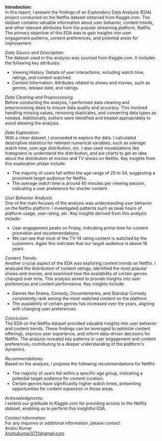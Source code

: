 
**Introduction:**<br>
In this report, I present the findings of an Exploratory Data Analysis (EDA) project conducted on the Netflix dataset obtained from Kaggle.com. The dataset contains valuable information about user behavior, content trends, and other relevant attributes from the popular streaming platform, Netflix. The primary objective of this EDA was to gain insights into user engagement patterns, content preferences, and potential areas for improvement.

*Data Source and Description:*<br>
The dataset used in this analysis was sourced from Kaggle.com. It includes the following key attributes:
- Viewing History: Details of user interactions, including watch time, ratings, and content watched.
- Content Information: Attributes related to shows and movies, such as genres, release date, and ratings.

*Data Cleaning and Preprocessing:*<br>
Before conducting the analysis, I performed data cleaning and preprocessing steps to ensure data quality and accuracy. This involved handling missing values, removing duplicates, and converting data types as needed. Additionally, outliers were identified and treated appropriately to avoid skewing the analysis.

*Data Exploration:*<br>
With a clean dataset, I proceeded to explore the data. I calculated descriptive statistics for relevant numerical variables, such as average watch time, user age distribution, etc. I also used visualizations like histograms to understand the distribution, and pie charts to get an idea about the distribution of movies and TV shows on Netflix. Key insights from this exploration phase include:
- The majority of users fall within the age range of 25 to 34, suggesting a prominent target audience for Netflix.
- The average watch time is around 45 minutes per viewing session, indicating a user preference for shorter content.

*User Behavior Analysis:*<br>
One of the main focuses of the analysis was understanding user behavior on the Netflix platform. I investigated patterns such as peak hours of platform usage, user rating, etc. Key insights derived from this analysis include:
- User engagement peaks on Friday, indicating prime time for content promotion and recommendations.
- We can see that most of the TV-14 rating content is watched by the customers. Again this indicates that our target audience is above 18 years.

*Content Trends:*<br>
Another crucial aspect of the EDA was exploring content trends on Netflix. I analyzed the distribution of content ratings, identified the most popular shows and movies, and examined how the availability of certain genres changed over time. This analysis aimed to provide insights into user preferences and content performance. Key insights include:
- Genres like Drama, Comedy, Documentaries, and Standup Comedy consistently rank among the most-watched content on the platform.
- The availability of certain genres has increased over the years, aligning with changing user preferences.

*Conclusion:*<br>
The EDA on the Netflix dataset provided valuable insights into user behavior and content trends. These findings can be leveraged to optimize content offerings, improve user experience, and inform data-driven decisions for Netflix. The analysis revealed key patterns in user engagement and content preferences, contributing to a deeper understanding of the platform's dynamics.

*Recommendations:*<br>
Based on the analysis, I propose the following recommendations for Netflix:
- The majority of users fall within a specific age group, indicating a potential target audience for content curation.
- Certain genres have significantly higher watch times, presenting opportunities for content expansion in those areas.

*Acknowledgments:*<br>
I extend our gratitude to Kaggle.com for providing access to the Netflix dataset, enabling us to perform this insightful EDA.

*Contact Information:*<br>
For any inquiries or additional information, please contact:<br>
Anshu Kumar<br>
Anshukumar3721@gmail.com

